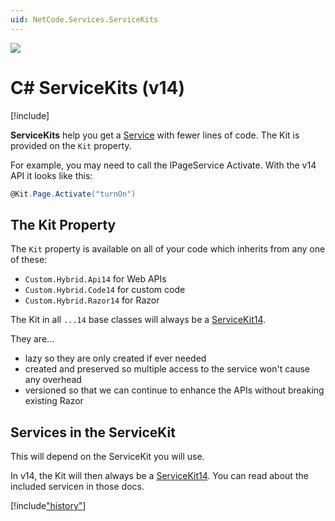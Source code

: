 ```yaml
---
uid: NetCode.Services.ServiceKits
---
```


<img src="~/assets/features/servicekits.svg" class="feature">

# C# ServiceKits (v14)

<div class="context-box-process" width="100%">

[!include[](~/pages/basics/stack/_shared-all.md)]
  <style>.context-box-process .process-cs { visibility: visible; } </style>
</div>

**ServiceKits** help you get a [Service](xref:NetCode.Services.ServiceKits) with fewer lines of code. The Kit is provided on the `Kit` property.

For example, you may need to call the IPageService Activate.
With the v14 API it looks like this:

```c#
@Kit.Page.Activate("turnOn")
```

## The Kit Property

The `Kit` property is available on all of your code which inherits from any one of these:

* `Custom.Hybrid.Api14` for Web APIs
* `Custom.Hybrid.Code14` for custom code
* `Custom.Hybrid.Razor14` for Razor

The Kit in all `...14` base classes will always be a [ServiceKit14](xref:ToSic.Sxc.Services.ServiceKit14).

They are...

* lazy so they are only created if ever needed
* created and preserved so multiple access to the service won't cause any overhead
* versioned so that we can continue to enhance the APIs without breaking existing Razor


## Services in the ServiceKit

This will depend on the ServiceKit you will use.

In v14, the Kit will then always be a [ServiceKit14](xref:ToSic.Sxc.Services.ServiceKit14).
You can read about the included servicen in those docs.


[!include["history"](_history.md)]
